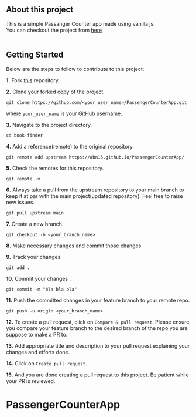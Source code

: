 ## About this project
This is a simple Passanger Counter app made using vanilla js. <br/>
You can checkout the project from [here](https://abn15.github.io/PassengerCounterApp/)
<br/>
<br/>
## Getting Started

Below are the steps to follow to contribute to this project:

**1.** Fork [this](https://abn15.github.io/PassengerCounterApp/) repository.

**2.** Clone your forked copy of the project.

```
git clone https://github.com/<your_user_name>/PassengerCounterApp.git
```

where `your_user_name` is your GitHub username.

**3.** Navigate to the project directory.

```
cd book-finder
```

**4.** Add a reference(remote) to the original repository.

```
git remote add upstream https://abn15.github.io/PassengerCounterApp/
```

**5.** Check the remotes for this repository.

```
git remote -v
```

**6.** Always take a pull from the upstream repository to your main branch to keep it at par with the main project(updated repository). Feel free to raise new issues.

```
git pull upstream main
```

**7.** Create a new branch.

```
git checkout -b <your_branch_name>
```

**8.** Make necessary changes and commit those changes

**9.** Track your changes.

```
git add .
```

**10.** Commit your changes .

```
git commit -m "bla bla bla"
```

**11.** Push the committed changes in your feature branch to your remote repo.

```
git push -u origin <your_branch_name>
```

**12.** To create a pull request, click on `Compare & pull request`. Please ensure you compare your feature branch to the desired branch of the repo you are suppose to make a PR to.

**13.** Add appropriate title and description to your pull request explaining your changes and efforts done.

**14.** Click on `Create pull request`.

**15.** And you are done creating a pull request to this project. Be patient while your PR is reviewed.

# PassengerCounterApp

